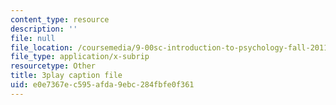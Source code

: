 ```yaml
---
content_type: resource
description: ''
file: null
file_location: /coursemedia/9-00sc-introduction-to-psychology-fall-2011/e0e7367ec595afda9ebc284fbfe0f361_syXplPKQb_o.srt
file_type: application/x-subrip
resourcetype: Other
title: 3play caption file
uid: e0e7367e-c595-afda-9ebc-284fbfe0f361
---
```


